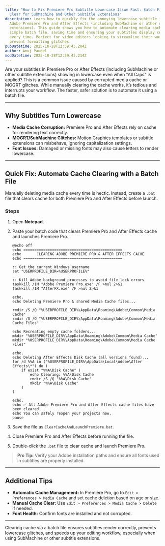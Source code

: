```yaml
---
title: "How to Fix Premiere Pro Subtitle Lowercase Issue Fast: Batch File Cache
  Clear for SubMachine and Other Subtitle Extensions"
description: Learn how to quickly fix the annoying lowercase subtitle issue in
  Adobe Premiere Pro and After Effects (including SubMachine or other subtitle
  extensions). This guide shows you how to automate clearing media cache with a
  simple batch file, saving time and ensuring your subtitles display correctly
  every time. Perfect for video editors looking to streamline their workflow and
  prevent formatting glitches.
pubDatetime: 2025-10-28T12:59:43.204Z
author: Anuj Paudel
modDatetime: 2025-10-28T12:59:43.214Z
---
```

Are your subtitles in Premiere Pro or After Effects (including SubMachine or other subtitle extensions) showing in lowercase even when "All Caps" is applied? This is a common issue caused by corrupted media cache or MOGRT glitches. While manually clearing the cache works, it’s tedious and interrupts your workflow. The faster, safer solution is to automate it using a batch file.

- - -

## Why Subtitles Turn Lowercase

* **Media Cache Corruption:** Premiere Pro and After Effects rely on cache for rendering text correctly.  
* **MOGRT/SubMachine Glitches:** Motion Graphics templates or subtitle extensions can misbehave, ignoring capitalization settings.  
* **Font Issues:** Damaged or missing fonts may also cause letters to render lowercase.

- - -

## Quick Fix: Automate Cache Clearing with a Batch File

Manually deleting media cache every time is hectic. Instead, create a `.bat` file that clears cache for both Premiere Pro and After Effects before launch.

### Steps

1. Open **Notepad**.  
2. Paste your batch code that clears Premiere Pro and After Effects cache and launches Premiere Pro.  

   ```
   @echo off
   echo =============================================
   echo       CLEARING ADOBE PREMIERE PRO & AFTER EFFECTS CACHE
   echo =============================================

   :: Get the current Windows username
   set "USERPROFILE_DIR=%USERPROFILE%"

   :: Kill Adobe background processes to avoid file lock errors
   taskkill /IM "Adobe Premiere Pro.exe" /F >nul 2>&1
   taskkill /IM "AfterFX.exe" /F >nul 2>&1

   echo.
   echo Deleting Premiere Pro & shared Media Cache files...

   rmdir /S /Q "%USERPROFILE_DIR%\AppData\Roaming\Adobe\Common\Media Cache"
   rmdir /S /Q "%USERPROFILE_DIR%\AppData\Roaming\Adobe\Common\Media Cache Files"

   echo Recreating empty cache folders...
   mkdir "%USERPROFILE_DIR%\AppData\Roaming\Adobe\Common\Media Cache"
   mkdir "%USERPROFILE_DIR%\AppData\Roaming\Adobe\Common\Media Cache Files"

   echo.
   echo Deleting After Effects Disk Cache (all versions found)...
   for /d %%A in ("%USERPROFILE_DIR%\AppData\Local\Adobe\After Effects\*") do (
       if exist "%%A\Disk Cache" (
           echo Clearing: %%A\Disk Cache
           rmdir /S /Q "%%A\Disk Cache"
           mkdir "%%A\Disk Cache"
       )
   )

   echo.
   echo ✅ All Adobe Premiere Pro and After Effects cache files have been cleared.
   echo You can safely reopen your projects now.
   pause

   ```


3. Save the file as `ClearCacheAndLaunchPremiere.bat`.  
4. Close Premiere Pro and After Effects before running the file.  
5. Double-click the `.bat` file to clear cache and launch Premiere Pro.  

> **Pro Tip:** Verify your Adobe installation paths and ensure all fonts used in subtitles are properly installed.

- - -

## Additional Tips

* **Automatic Cache Management:** In Premiere Pro, go to `Edit > Preferences > Media Cache` and set cache deletion based on age or size.  
* **Manual Cache Clear:** Use `Edit > Preferences > Media Cache > Delete` if needed.  
* **Font Health:** Confirm fonts are installed and not corrupted.  

- - -

Clearing cache via a batch file ensures subtitles render correctly, prevents lowercase glitches, and speeds up your editing workflow, especially when using SubMachine or other subtitle extensions.